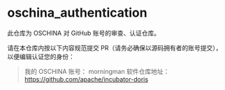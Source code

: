 # oschina_authentication
此仓库为 OSCHINA 对 GitHub 账号的审查、认证仓库。

请在本仓库内按以下内容规范提交 PR（请务必确保以源码拥有者的账号提交），以便编辑认证您的身份：

> 我的 OSCHINA 账号： morningman 
> 软件仓库地址：https://github.com/apache/incubator-doris
